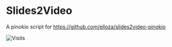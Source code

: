 # Slides2Video

A pinokio script for https://github.com/elloza/slides2video-pinokio

![Visits](https://komarev.com/ghpvc/?username=elloza&repo=slides2video-pinokio&color=blue&style=flat)
